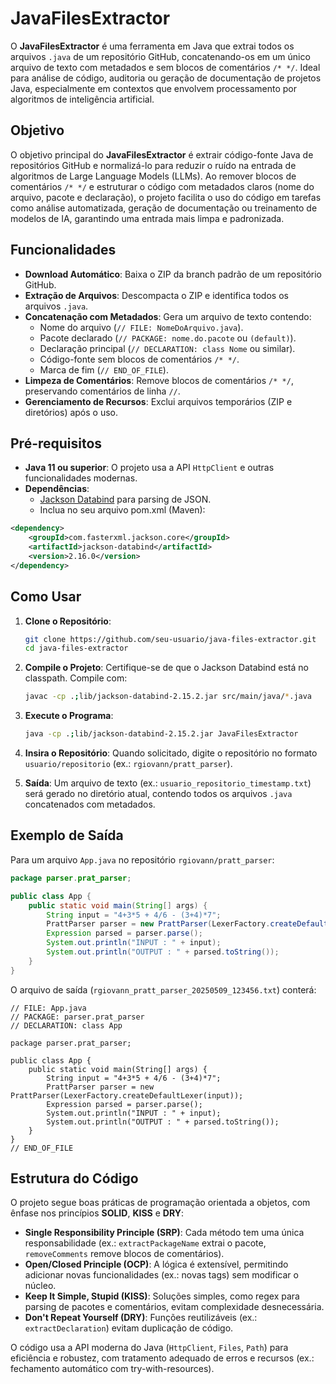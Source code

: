 # JavaFilesExtractor

O **JavaFilesExtractor** é uma ferramenta em Java que extrai todos os arquivos `.java` de um repositório GitHub, concatenando-os em um único arquivo de texto com metadados e sem blocos de comentários `/* */`. Ideal para análise de código, auditoria ou geração de documentação de projetos Java, especialmente em contextos que envolvem processamento por algoritmos de inteligência artificial.

## Objetivo

O objetivo principal do **JavaFilesExtractor** é extrair código-fonte Java de repositórios GitHub e normalizá-lo para reduzir o ruído na entrada de algoritmos de Large Language Models (LLMs). Ao remover blocos de comentários `/* */` e estruturar o código com metadados claros (nome do arquivo, pacote e declaração), o projeto facilita o uso do código em tarefas como análise automatizada, geração de documentação ou treinamento de modelos de IA, garantindo uma entrada mais limpa e padronizada.

## Funcionalidades

- **Download Automático**: Baixa o ZIP da branch padrão de um repositório GitHub.
- **Extração de Arquivos**: Descompacta o ZIP e identifica todos os arquivos `.java`.
- **Concatenação com Metadados**: Gera um arquivo de texto contendo:
  - Nome do arquivo (`// FILE: NomeDoArquivo.java`).
  - Pacote declarado (`// PACKAGE: nome.do.pacote` ou `(default)`).
  - Declaração principal (`// DECLARATION: class Nome` ou similar).
  - Código-fonte sem blocos de comentários `/* */`.
  - Marca de fim (`// END_OF_FILE`).
- **Limpeza de Comentários**: Remove blocos de comentários `/* */`, preservando comentários de linha `//`.
- **Gerenciamento de Recursos**: Exclui arquivos temporários (ZIP e diretórios) após o uso.

## Pré-requisitos

- **Java 11 ou superior**: O projeto usa a API `HttpClient` e outras funcionalidades modernas.
- **Dependências**:
  - [Jackson Databind](https://github.com/FasterXML/jackson-databind) para parsing de JSON.
  - Inclua no seu arquivo pom.xml (Maven):

```xml
<dependency>
    <groupId>com.fasterxml.jackson.core</groupId>
    <artifactId>jackson-databind</artifactId>
    <version>2.16.0</version>
</dependency>
```

## Como Usar

1. **Clone o Repositório**:
   ```bash
   git clone https://github.com/seu-usuario/java-files-extractor.git
   cd java-files-extractor
   ```

2. **Compile o Projeto**:
   Certifique-se de que o Jackson Databind está no classpath. Compile com:
   ```bash
   javac -cp .;lib/jackson-databind-2.15.2.jar src/main/java/*.java
   ```

3. **Execute o Programa**:
   ```bash
   java -cp .;lib/jackson-databind-2.15.2.jar JavaFilesExtractor
   ```

4. **Insira o Repositório**:
   Quando solicitado, digite o repositório no formato `usuario/repositorio` (ex.: `rgiovann/pratt_parser`).

5. **Saída**:
   Um arquivo de texto (ex.: `usuario_repositorio_timestamp.txt`) será gerado no diretório atual, contendo todos os arquivos `.java` concatenados com metadados.

## Exemplo de Saída

Para um arquivo `App.java` no repositório `rgiovann/pratt_parser`:

```java
package parser.prat_parser;

public class App {
    public static void main(String[] args) {
        String input = "4+3*5 + 4/6 - (3+4)*7";
        PrattParser parser = new PrattParser(LexerFactory.createDefaultLexer(input));
        Expression parsed = parser.parse();
        System.out.println("INPUT : " + input);
        System.out.println("OUTPUT : " + parsed.toString());
    }
}
```

O arquivo de saída (`rgiovann_pratt_parser_20250509_123456.txt`) conterá:

```
// FILE: App.java
// PACKAGE: parser.prat_parser
// DECLARATION: class App

package parser.prat_parser;

public class App {
    public static void main(String[] args) {
        String input = "4+3*5 + 4/6 - (3+4)*7";
        PrattParser parser = new PrattParser(LexerFactory.createDefaultLexer(input));
        Expression parsed = parser.parse();
        System.out.println("INPUT : " + input);
        System.out.println("OUTPUT : " + parsed.toString());
    }
}
// END_OF_FILE
```

## Estrutura do Código

O projeto segue boas práticas de programação orientada a objetos, com ênfase nos princípios **SOLID**, **KISS** e **DRY**:

- **Single Responsibility Principle (SRP)**: Cada método tem uma única responsabilidade (ex.: `extractPackageName` extrai o pacote, `removeComments` remove blocos de comentários).
- **Open/Closed Principle (OCP)**: A lógica é extensível, permitindo adicionar novas funcionalidades (ex.: novas tags) sem modificar o núcleo.
- **Keep It Simple, Stupid (KISS)**: Soluções simples, como regex para parsing de pacotes e comentários, evitam complexidade desnecessária.
- **Don't Repeat Yourself (DRY)**: Funções reutilizáveis (ex.: `extractDeclaration`) evitam duplicação de código.

O código usa a API moderna do Java (`HttpClient`, `Files`, `Path`) para eficiência e robustez, com tratamento adequado de erros e recursos (ex.: fechamento automático com try-with-resources).

